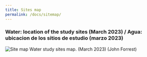 ```yaml
---
title: Sites map
permalink: /docs/sitemap/
---
```



### Water: location of the study sites (March 2023) / Agua: ubicacion de los sitios de estudio (marzo 2023)


![Site map](/assets/sitemap/AllsitesMarch2023.JPG)
Water study sites map.  (March 2023) (John Forrest)


